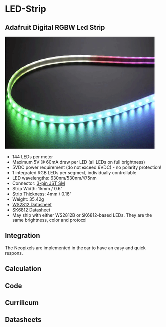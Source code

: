 # LED-Strip

## Adafruit Digital RGBW Led Strip

![](../../../.gitbook/assets/giphy-2.gif)



* 144 LEDs per meter
* Maximum 5V @ 60mA draw per LED \(all LEDs on full brightness\)
* 5VDC power requirement \(do not exceed 6VDC\) - no polarity protection!
* 1 integrated RGB LEDs per segment, individually controllable
* LED wavelengths: 630nm/530nm/475nm
* Connector: [3-pin JST SM](http://www.jst-mfg.com/product/detail_e.php?series=238)
* Strip Width: 15mm / 0.6"
* Strip Thickness: 4mm / 0.16"
* Weight: 35.42g
* [WS2812 Datasheet](https://cdn-shop.adafruit.com/datasheets/WS2812.pdf)
* [SK6812 Datasheet](https://www.adafruit.com/images/product-files/1138/SK6812%20LED%20datasheet%20.pdf)
* May ship with either WS2812B or SK6812-based LEDs. They are the same brightness, color and protocol

## Integration

The Neopixels are implemented in the car to have an easy and quick respons.

## Calculation

## Code

## Currilicum

## Datasheets



